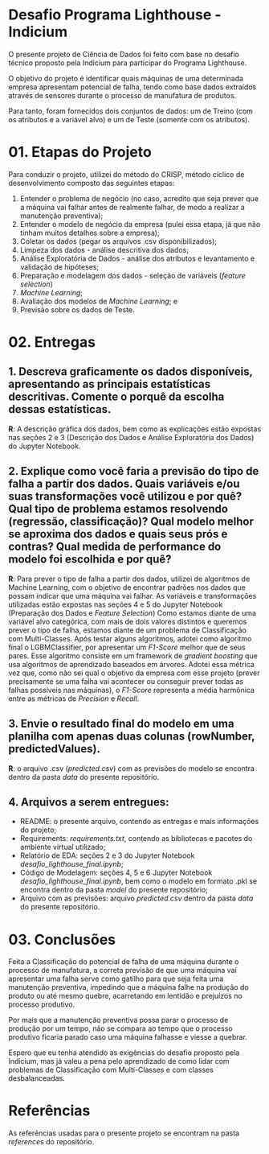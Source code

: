 # Desafio Programa Lighthouse - Indicium
O presente projeto de Ciência de Dados foi feito com base no desafio técnico proposto pela Indicium para participar do Programa Lighthouse.

O objetivo do projeto é identificar quais máquinas de uma determinada empresa apresentam potencial de falha, tendo como base dados extraídos através de sensores durante o processo de manufatura de produtos. 

Para tanto, foram fornecidos dois conjuntos de dados: um de Treino (com os atributos e a variável alvo) e um de Teste (somente com os atributos). 

# 01. Etapas do Projeto
Para conduzir o projeto, utilizei do método do CRISP, método cíclico de desenvolvimento composto das seguintes etapas: 
1. Entender o problema de negócio (no caso, acredito que seja prever que a máquina vai falhar antes de realmente falhar, de modo a realizar a manutenção preventiva); 
2. Entender o modelo de negócio da empresa (pulei essa etapa, já que não tinham muitos detalhes sobre a empresa); 
3. Coletar os dados (pegar os arquivos .csv disponibilizados); 
4. Limpeza dos dados - análise descritiva dos dados; 
5. Análise Exploratória de Dados - análise dos atributos e levantamento e validação de hipóteses; 
6. Preparação e modelagem dos dados - seleção de variáveis (*feature selection*)
7. *Machine Learning*; 
8. Avaliação dos modelos de *Machine Learning*; e
9. Previsão sobre os dados de Teste. 

# 02. Entregas
## 1. Descreva graficamente os dados disponíveis, apresentando as principais estatísticas descritivas. Comente o porquê da escolha dessas estatísticas.
**R**: A descrição gráfica dos dados, bem como as explicações estão expostas nas seções 2 e 3 (Descrição dos Dados e Análise Exploratória dos Dados) do Jupyter Notebook. 

## 2. Explique como você faria a previsão do tipo de falha a partir dos dados. Quais variáveis e/ou suas transformações você utilizou e por quê? Qual tipo de problema estamos resolvendo (regressão, classificação)? Qual modelo melhor se aproxima dos dados e quais seus prós e contras? Qual medida de performance do modelo foi escolhida e por quê?
**R**: Para prever o tipo de falha a partir dos dados, utilizei de algoritmos de Machine Learning, com o objetivo de encontrar padrões nos dados que possam indicar que uma máquina vai falhar. 
As variáveis e transformações utilizadas estão expostas nas seções 4 e 5 do Jupyter Notebook (Preparação dos Dados e *Feature Selection*)
Como estamos diante de uma variável alvo categórica, com mais de dois valores distintos e queremos prever o tipo de falha, estamos diante de um problema de Classificação com Multi-Classes. 
Após testar alguns algoritmos, adotei como algoritmo final o LGBMClassifier, por apresentar um *F1-Score* melhor que de seus pares. Esse algoritmo consiste em um framework de *gradient boosting* que usa algoritmos de aprendizado baseados em árvores.
Adotei essa métrica vez que, como não sei qual o objetivo da empresa com esse projeto (prever precisamente se uma falha vai acontecer ou conseguir prever todas as falhas possíveis nas máquinas), o *F1-Score* representa a média harmônica entre as métricas de *Precision* e *Recall*. 

## 3. Envie o resultado final do modelo em uma planilha com apenas duas colunas (rowNumber, predictedValues).
**R**: o arquivo .csv (*predicted.csv*) com as previsões do modelo se encontra dentro da pasta *data* do presente repositório.

## 4. Arquivos a serem entregues: 
- README: o presente arquivo, contendo as entregas e mais informações do projeto; 
- Requirements: *requirements.txt*, contendo as bibliotecas e pacotes do ambiente virtual utilizado; 
- Relatório de EDA: seções 2 e 3 do Jupyter Notebook *desafio_lighthouse_final.ipynb*;
- Código de Modelagem: seções 4, 5 e 6 Jupyter Notebook *desafio_lighthouse_final.ipynb*, bem como o modelo em formato .pkl se encontra dentro da pasta *model* do presente repositório; 
- Arquivo com as previsões: arquivo *predicted.csv* dentro da pasta *data* do presente repositório. 

# 03. Conclusões
Feita a Classificação do potencial de falha de uma máquina durante o processo de manufatura, a correta previsão de que uma máquina vai apresentar uma falha serve como gatilho para que seja feita uma manutenção preventiva, impedindo que a máquina falhe na produção do produto ou até mesmo quebre, acarretando em lentidão e prejuízos no processo produtivo. 

Por mais que a manutenção preventiva possa parar o processo de produção por um tempo, não se compara ao tempo que o processo produtivo ficaria parado caso uma máquina falhasse e viesse a quebrar. 

Espero que eu tenha atendido as exigências do desafio proposto pela Indicium, mas já valeu a pena pelo aprendizado de como lidar com problemas de Classificação com Multi-Classes e com classes desbalanceadas. 

# Referências
As referências usadas para o presente projeto se encontram na pasta *references* do repositório. 